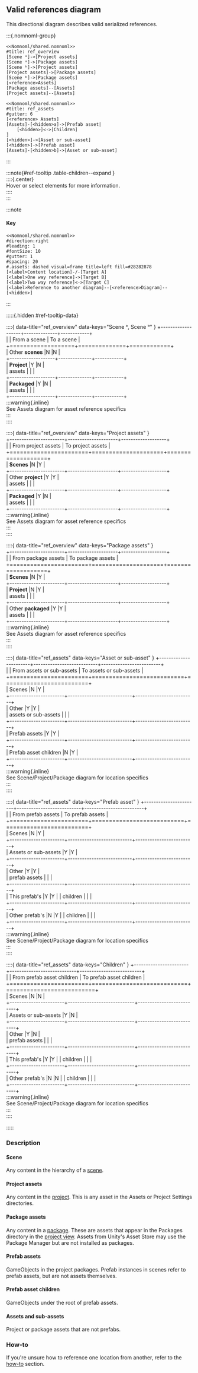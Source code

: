 ## Valid references diagram

<script type="module" src="/Scripts/Interactive/References/validReferences.js?v=1.0.1"></script>  

This directional diagram describes valid serialized references.

:::{.nomnoml-group}

```nomnoml
<<Nomnoml/shared.nomnoml>>
#title: ref_overview
[Scene ᵃ]->[Project assets]
[Scene ᵃ]->[Package assets]
[Scene ᵇ]->[Project assets]
[Project assets]->[Package assets]
[Scene ᵇ]->[Package assets]
[<reference>Assets]
[Package assets]--[Assets]
[Project assets]--[Assets]
```

```nomnoml
<<Nomnoml/shared.nomnoml>>
#title: ref_assets
#gutter: 6
[<reference> Assets]
[Assets]-[<hidden>a]->[Prefab asset|
    [<hidden>]<->[Children]
]
[<hidden>]->[Asset or sub-asset]
[<hidden>]->[Prefab asset]
[Assets]-[<hidden>b]->[Asset or sub-asset]
```
:::

:::note{#ref-tooltip .table-children--expand }  
::::{.center}  
Hover or select elements for more information.  
::::  
:::

:::note  
#### Key
```nomnoml
<<Nomnoml/shared.nomnoml>>
#direction:right
#leading: 1
#fontSize: 10
#gutter: 1
#spacing: 20
#.assets: dashed visual=frame title=left fill=#28282878
[<label>Content location]-/-[Target A]
[<label>One way reference]->[Target B]
[<label>Two way reference]<->[Target C]
[<label>Reference to another diagram]--[<reference>Diagram]--[<hidden>]
```

:::

:::::{.hidden #ref-tooltip-data}  

::::{ data-title="ref_overview" data-keys="Scene ᵃ, Scene ᵇ" }
+-------------------+--------------+------------+  
|                   | From a scene | To a scene |  
+===================+==============+============+  
| Other **scenes**  |N             |N           |  
+-------------------+--------------+------------+  
| **Project**       |Y             |N           |  
| assets            |              |            |  
+-------------------+--------------+------------+  
| **Packaged**      |Y             |N           |  
| assets            |              |            |  
+-------------------+--------------+------------+  
:::warning{.inline}  
See Assets diagram for asset reference specifics  
:::  
::::  

::::{ data-title="ref_overview" data-keys="Project assets" }  
+-----------------------+---------------------+-------------------+  
|                       | From project assets | To project assets |  
+=======================+=====================+===================+  
| **Scenes**            |N                    |Y                  |  
+-----------------------+---------------------+-------------------+  
| Other **project**     |Y                    |Y                  |  
| assets                |                     |                   |  
+-----------------------+---------------------+-------------------+  
| **Packaged**          |Y                    |N                  |  
| assets                |                     |                   |  
+-----------------------+---------------------+-------------------+  
:::warning{.inline}  
See Assets diagram for asset reference specifics  
:::  
::::  

::::{ data-title="ref_overview" data-keys="Package assets" }  
+-----------------------+---------------------+-------------------+  
|                       | From package assets | To package assets |  
+=======================+=====================+===================+  
| **Scenes**            |N                    |Y                  |  
+-----------------------+---------------------+-------------------+  
| **Project**           |N                    |Y                  |  
| assets                |                     |                   |  
+-----------------------+---------------------+-------------------+  
| Other **packaged**    |Y                    |Y                  |  
| assets                |                     |                   |  
+-----------------------+---------------------+-------------------+  
:::warning{.inline}  
See Assets diagram for asset reference specifics  
:::  
::::  

::::{ data-title="ref_assets" data-keys="Asset or sub-asset" }
+-----------------------+---------------------------+-------------------------+  
|                       | From assets or sub-assets | To assets or sub-assets |  
+=======================+===========================+=========================+  
| Scenes                |N                          |Y                        |  
+-----------------------+---------------------------+-------------------------+  
| Other                 |Y                          |Y                        |  
| assets or sub-assets  |                           |                         |  
+-----------------------+---------------------------+-------------------------+  
| Prefab assets         |Y                          |Y                        |  
+-----------------------+---------------------------+-------------------------+  
| Prefab asset children |N                          |Y                        |  
+-----------------------+---------------------------+-------------------------+  
:::warning{.inline}  
See Scene/Project/Package diagram for location specifics  
:::  
::::  

::::{ data-title="ref_assets" data-keys="Prefab asset" }
+-----------------------+---------------------------+-------------------------+  
|                       | From prefab assets        | To prefab assets        |  
+=======================+===========================+=========================+  
| Scenes                |N                          |Y                        |  
+-----------------------+---------------------------+-------------------------+  
| Assets or sub-assets  |Y                          |Y                        |  
+-----------------------+---------------------------+-------------------------+  
| Other                 |Y                          |Y                        |  
| prefab assets         |                           |                         |  
+-----------------------+---------------------------+-------------------------+  
| This prefab's         |Y                          |Y                        |
| children              |                           |                         |  
+-----------------------+---------------------------+-------------------------+  
| Other prefab's        |N                          |Y                        |
| children              |                           |                         |  
+-----------------------+---------------------------+-------------------------+  
:::warning{.inline}  
See Scene/Project/Package diagram for location specifics  
:::  
::::  

::::{ data-title="ref_assets" data-keys="Children" }
+-----------------------+----------------------------+--------------------------+  
|                       | From prefab asset children | To prefab asset children |  
+=======================+============================+==========================+  
| Scenes                |N                           |N                         |  
+-----------------------+----------------------------+--------------------------+  
| Assets or sub-assets  |Y                           |N                         |  
+-----------------------+----------------------------+--------------------------+  
| Other                 |Y                           |N                         |  
| prefab assets         |                            |                          |  
+-----------------------+----------------------------+--------------------------+  
| This prefab's         |Y                           |Y                         |
| children              |                            |                          |  
+-----------------------+----------------------------+--------------------------+  
| Other prefab's        |N                           |N                         |
| children              |                            |                          |  
+-----------------------+----------------------------+--------------------------+  
:::warning{.inline}  
See Scene/Project/Package diagram for location specifics  
:::  
::::

:::::

### Description
#### Scene
Any content in the hierarchy of a [scene](https://docs.unity3d.com/Manual/CreatingScenes.html).
#### Project assets
Any content in the [project](https://docs.unity3d.com/Manual/ProjectView.html). This is any asset in the Assets or Project Settings directories.
#### Package assets
Any content in a [package](https://docs.unity3d.com/Manual/PackagesList.html). These are assets that appear in the Packages directory in the [project view](https://docs.unity3d.com/Manual/ProjectView.html). Assets from Unity's Asset Store may use the Package Manager but are not installed as packages.
#### Prefab assets
GameObjects in the project packages. Prefab instances in scenes refer to prefab assets, but are not assets themselves.
#### Prefab asset children
GameObjects under the root of prefab assets.
#### Assets and sub-assets
Project or package assets that are not prefabs.

### How-to
If you're unsure how to reference one location from another, refer to the [how-to](Serialized%20References.md#how-to) section.